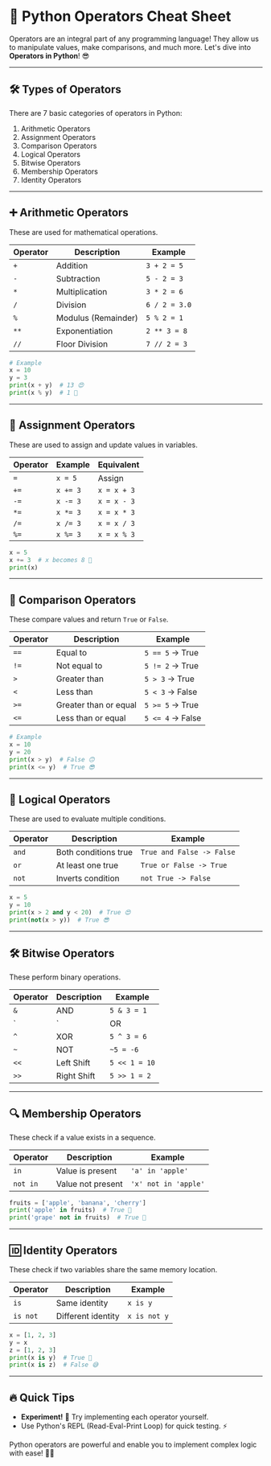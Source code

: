 # 🚀 Python Operators Cheat Sheet

Operators are an integral part of any programming language! They allow us to manipulate values, make comparisons, and much more. Let's dive into **Operators in Python**! 😎

---

## 🛠️ Types of Operators

There are 7 basic categories of operators in Python:

1. Arithmetic Operators
2. Assignment Operators
3. Comparison Operators
4. Logical Operators
5. Bitwise Operators
6. Membership Operators
7. Identity Operators

---

## ➕ Arithmetic Operators

These are used for mathematical operations.

| Operator | Description       | Example         |
|----------|-------------------|-----------------|
| `+`      | Addition          | `3 + 2 = 5`     |
| `-`      | Subtraction       | `5 - 2 = 3`     |
| `*`      | Multiplication    | `3 * 2 = 6`     |
| `/`      | Division          | `6 / 2 = 3.0`   |
| `%`      | Modulus (Remainder) | `5 % 2 = 1`  |
| `**`     | Exponentiation    | `2 ** 3 = 8`    |
| `//`     | Floor Division    | `7 // 2 = 3`    |

```python
# Example
x = 10
y = 3
print(x + y)  # 13 😍
print(x % y)  # 1 🎉
```

---

## 🔗 Assignment Operators

These are used to assign and update values in variables.

| Operator | Example  | Equivalent |
|----------|----------|------------|
| `=`      | `x = 5`  | Assign     |
| `+=`     | `x += 3` | `x = x + 3`|
| `-=`     | `x -= 3` | `x = x - 3`|
| `*=`     | `x *= 3` | `x = x * 3`|
| `/=`     | `x /= 3` | `x = x / 3`|
| `%=`     | `x %= 3` | `x = x % 3`|

```python
x = 5
x += 3  # x becomes 8 🤩
print(x)
```

---

## 🤔 Comparison Operators

These compare values and return `True` or `False`.

| Operator | Description           | Example          |
|----------|-----------------------|------------------|
| `==`     | Equal to              | `5 == 5` -> True |
| `!=`     | Not equal to          | `5 != 2` -> True |
| `>`      | Greater than          | `5 > 3` -> True  |
| `<`      | Less than             | `5 < 3` -> False |
| `>=`     | Greater than or equal | `5 >= 5` -> True |
| `<=`     | Less than or equal    | `5 <= 4` -> False|

```python
# Example
x = 10
y = 20
print(x > y)  # False 🙃
print(x <= y)  # True 😎
```

---

## 🧠 Logical Operators

These are used to evaluate multiple conditions.

| Operator | Description            | Example                |
|----------|------------------------|------------------------|
| `and`    | Both conditions true   | `True and False -> False` |
| `or`     | At least one true      | `True or False -> True`|
| `not`    | Inverts condition      | `not True -> False`    |

```python
x = 5
y = 10
print(x > 2 and y < 20)  # True 😍
print(not(x > y))  # True 😎
```

---

## 🛠️ Bitwise Operators

These perform binary operations.

| Operator | Description | Example       |
|----------|-------------|---------------|
| `&`      | AND         | `5 & 3 = 1`   |
| `|`      | OR          | `5 | 3 = 7`   |
| `^`      | XOR         | `5 ^ 3 = 6`   |
| `~`      | NOT         | `~5 = -6`     |
| `<<`     | Left Shift  | `5 << 1 = 10` |
| `>>`     | Right Shift | `5 >> 1 = 2`  |

---

## 🔍 Membership Operators

These check if a value exists in a sequence.

| Operator | Description         | Example         |
|----------|---------------------|-----------------|
| `in`     | Value is present    | `'a' in 'apple'`|
| `not in` | Value not present   | `'x' not in 'apple'`|

```python
fruits = ['apple', 'banana', 'cherry']
print('apple' in fruits)  # True 🍎
print('grape' not in fruits)  # True 🍇
```

---

## 🆔 Identity Operators

These check if two variables share the same memory location.

| Operator | Description       | Example        |
|----------|-------------------|----------------|
| `is`     | Same identity     | `x is y`       |
| `is not` | Different identity| `x is not y`   |

```python
x = [1, 2, 3]
y = x
z = [1, 2, 3]
print(x is y)  # True 🥳
print(x is z)  # False 😅
```

---

## 🔥 Quick Tips

- **Experiment!** 🧪 Try implementing each operator yourself.
- Use Python's REPL (Read-Eval-Print Loop) for quick testing. ⚡

Python operators are powerful and enable you to implement complex logic with ease! 💪✨
